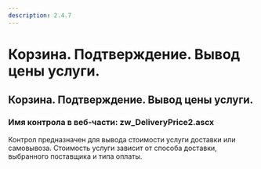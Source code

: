 ```yaml
---
description: 2.4.7
---
```


# Корзина. Подтверждение. Вывод цены услуги.

## Корзина. Подтверждение. Вывод цены услуги.

### Имя контрола в веб-части: zw\_DeliveryPrice2.ascx

Контрол предназначен для вывода стоимости услуги доставки или самовывоза. Стоимость услуги зависит от способа доставки, выбранного поставщика и типа оплаты.

